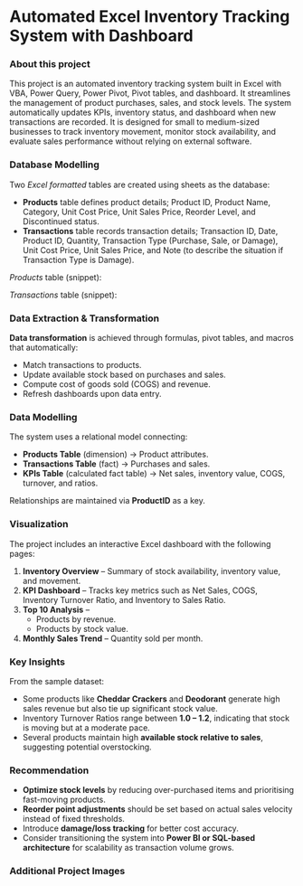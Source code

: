 # Automated Excel Inventory Tracking System with Dashboard

### About this project
This project is an automated inventory tracking system built in Excel with VBA, Power Query, Power Pivot, Pivot tables, and dashboard. It streamlines the management of product purchases, sales, and stock levels. The system automatically updates KPIs, inventory status, and dashboard when new transactions are recorded. It is designed for small to medium-sized businesses to track inventory movement, monitor stock availability, and evaluate sales performance without relying on external software.

### Database Modelling
Two *Excel formatted* tables are created using sheets as the database:
- **Products** table defines product details; Product ID, Product Name, Category, Unit Cost Price, Unit Sales Price, Reorder Level, and Discontinued status.
- **Transactions** table records transaction details; Transaction ID, Date, Product ID, Quantity, Transaction Type (Purchase, Sale, or Damage), Unit Cost Price, Unit Sales Price, and Note (to describe the situation if Transaction Type is Damage).

*Products* table (snippet):

*Transactions* table (snippet):


### Data Extraction & Transformation
**Data transformation** is achieved through formulas, pivot tables, and macros that automatically:
  - Match transactions to products.
  - Update available stock based on purchases and sales.
  - Compute cost of goods sold (COGS) and revenue.
  - Refresh dashboards upon data entry.

### Data Modelling
The system uses a relational model connecting:
- **Products Table** (dimension) → Product attributes.
- **Transactions Table** (fact) → Purchases and sales.
- **KPIs Table** (calculated fact table) → Net sales, inventory value, COGS, turnover, and ratios.

Relationships are maintained via **ProductID** as a key.

### Visualization
The project includes an interactive Excel dashboard with the following pages:
1. **Inventory Overview** – Summary of stock availability, inventory value, and movement.
2. **KPI Dashboard** – Tracks key metrics such as Net Sales, COGS, Inventory Turnover Ratio, and Inventory to Sales Ratio.
3. **Top 10 Analysis** –
    - Products by revenue.
    - Products by stock value.
4. **Monthly Sales Trend** – Quantity sold per month.

### Key Insights
From the sample dataset:
- Some products like **Cheddar Crackers** and **Deodorant** generate high sales revenue but also tie up significant stock value.
- Inventory Turnover Ratios range between **1.0 – 1.2**, indicating that stock is moving but at a moderate pace.
- Several products maintain high **available stock relative to sales**, suggesting potential overstocking.

### Recommendation
- **Optimize stock levels** by reducing over-purchased items and prioritising fast-moving products.
- **Reorder point adjustments** should be set based on actual sales velocity instead of fixed thresholds.
- Introduce **damage/loss tracking** for better cost accuracy.
- Consider transitioning the system into **Power BI or SQL-based architecture** for scalability as transaction volume grows.

### Additional Project Images
